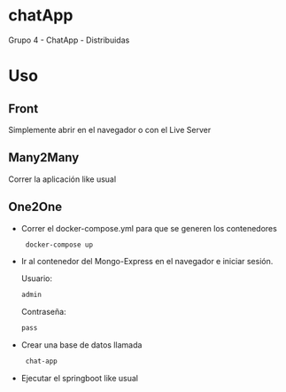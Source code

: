 # chatApp

Grupo 4 - ChatApp - Distribuidas

# Uso

## Front

Simplemente abrir en el navegador o con el Live Server

## Many2Many

Correr la aplicación like usual

## One2One

- Correr el docker-compose.yml para que se generen los contenedores
  ```sh
   docker-compose up
  ```
- Ir al contenedor del Mongo-Express en el navegador e iniciar sesión.

  Usuario:

  ```sh
  admin
  ```

  Contraseña:

  ```sh
  pass
  ```

- Crear una base de datos llamada
  ```sh
   chat-app
  ```
- Ejecutar el springboot like usual
